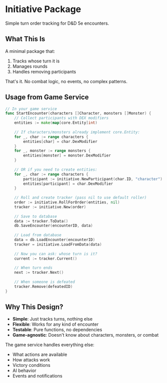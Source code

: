 # Initiative Package

Simple turn order tracking for D&D 5e encounters.

## What This Is

A minimal package that:
1. Tracks whose turn it is
2. Manages rounds
3. Handles removing participants

That's it. No combat logic, no events, no complex patterns.

## Usage from Game Service

```go
// In your game service
func StartEncounter(characters []Character, monsters []Monster) {
    // Collect participants with DEX modifiers
    entities := make(map[core.Entity]int)
    
    // If characters/monsters already implement core.Entity:
    for _, char := range characters {
        entities[char] = char.DexModifier
    }
    for _, monster := range monsters {
        entities[monster] = monster.DexModifier
    }
    
    // OR if you need to create entities:
    for _, char := range characters {
        participant := initiative.NewParticipant(char.ID, "character")
        entities[participant] = char.DexModifier
    }
    
    // Roll and create tracker (pass nil to use default roller)
    order := initiative.RollForOrder(entities, nil)
    tracker := initiative.New(order)
    
    // Save to database
    data := tracker.ToData()
    db.SaveEncounter(encounterID, data)
    
    // Load from database
    data = db.LoadEncounter(encounterID)
    tracker = initiative.LoadFromData(data)
    
    // Now you can ask: whose turn is it?
    current := tracker.Current()
    
    // When turn ends
    next := tracker.Next()
    
    // When someone is defeated
    tracker.Remove(defeatedID)
}
```

## Why This Design?

- **Simple**: Just tracks turns, nothing else
- **Flexible**: Works for any kind of encounter
- **Testable**: Pure functions, no dependencies
- **Game-agnostic**: Doesn't know about characters, monsters, or combat

The game service handles everything else:
- What actions are available
- How attacks work  
- Victory conditions
- AI behavior
- Events and notifications